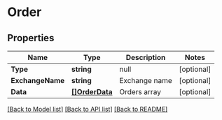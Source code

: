 # Order

## Properties

Name | Type | Description | Notes
------------ | ------------- | ------------- | -------------
**Type** | **string** | null | [optional] 
**ExchangeName** | **string** | Exchange name | [optional] 
**Data** | [**[]OrderData**](Order_data.md) | Orders array | [optional] 

[[Back to Model list]](../README.md#documentation-for-models) [[Back to API list]](../README.md#documentation-for-api-endpoints) [[Back to README]](../README.md)


